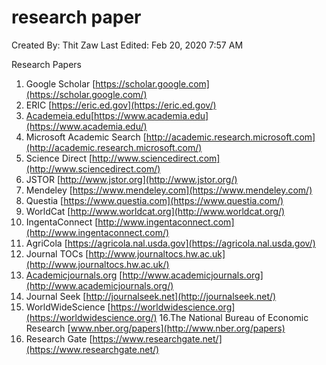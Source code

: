 # research paper

Created By: Thit Zaw
Last Edited: Feb 20, 2020 7:57 AM

Research Papers

1. Google Scholar
[https://scholar.google.com](https://scholar.google.com/)
2. ERIC
[https://eric.ed.gov](https://eric.ed.gov/)
3. [Academeia.edu](http://academeia.edu/)[https://www.academia.edu](https://www.academia.edu/)
4. Microsoft Academic Search
[http://academic.research.microsoft.com](http://academic.research.microsoft.com/)
5. Science Direct
[http://www.sciencedirect.com](http://www.sciencedirect.com/)
6. JSTOR
[http://www.jstor.org](http://www.jstor.org/)
7. Mendeley
[https://www.mendeley.com](https://www.mendeley.com/)
8. Questia
[https://www.questia.com](https://www.questia.com/)
9. WorldCat
[http://www.worldcat.org](http://www.worldcat.org/)
10. IngentaConnect
[http://www.ingentaconnect.com](http://www.ingentaconnect.com/)
11. AgriCola
[https://agricola.nal.usda.gov](https://agricola.nal.usda.gov/)
12. Journal TOCs
[http://www.journaltocs.hw.ac.uk](http://www.journaltocs.hw.ac.uk/)
13. [Academicjournals.org](http://academicjournals.org/)
[http://www.academicjournals.org](http://www.academicjournals.org/)
14. Journal Seek
[http://journalseek.net](http://journalseek.net/)
15. WorldWideScience
[https://worldwidescience.org](https://worldwidescience.org/)
16.The National Bureau of Economic Research
[www.nber.org/papers](http://www.nber.org/papers)
16. Research Gate
[https://www.researchgate.net/](https://www.researchgate.net/)
